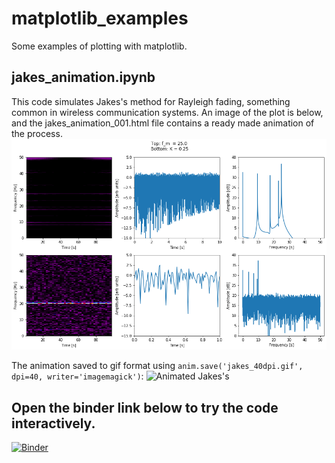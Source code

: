 # matplotlib_examples
Some examples of plotting with matplotlib.

## jakes_animation.ipynb
This code simulates Jakes's method for Rayleigh fading, something common in wireless communication systems. An image of the plot is below, and the jakes_animation_001.html file contains a ready made animation of the process.
![Jakes's method.](Jakes.png)

The animation saved to gif format using ```anim.save('jakes_40dpi.gif', dpi=40, writer='imagemagick')```:
![Animated Jakes's](jakes_40dpi.gif)

## Open the binder link below to try the code interactively.
[![Binder](https://mybinder.org/badge_logo.svg)](https://mybinder.org/v2/gh/micha2718l/matplotlib_examples/master)
